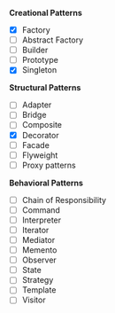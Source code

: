 **Creational Patterns**

- [x] Factory 
- [ ] Abstract Factory
- [ ] Builder 
- [ ] Prototype 
- [x] Singleton

**Structural Patterns**

- [ ] Adapter
- [ ] Bridge
- [ ] Composite
- [x] Decorator
- [ ] Facade
- [ ] Flyweight
- [ ] Proxy patterns

**Behavioral Patterns**

- [ ] Chain of Responsibility
- [ ] Command
- [ ] Interpreter
- [ ] Iterator
- [ ] Mediator
- [ ] Memento
- [ ] Observer
- [ ] State
- [ ] Strategy
- [ ] Template
- [ ] Visitor
